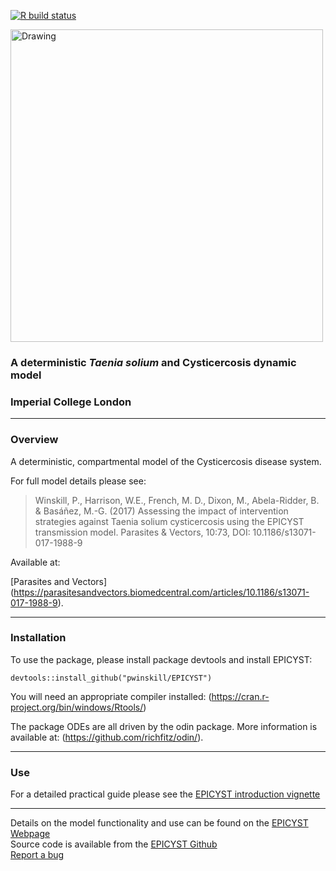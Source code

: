 
<!-- badges: start -->
[![R build status](https://github.com/pwinskill/EPICYST/workflows/R-CMD-check/badge.svg)](https://github.com/pwinskill/EPICYST/actions)
<!-- badges: end -->

<img src="https://github.com/pwinskill/EPICYST/blob/master/EPICYST_logo.png?raw=true" alt="Drawing" style="width: 500px;"/>

### A deterministic *Taenia solium* and Cysticercosis dynamic model
### Imperial College London
  
-----
  
### Overview
A deterministic, compartmental model of the Cysticercosis disease system.

For full model details please see:

> Winskill, P., Harrison, W.E., French, M. D., Dixon, M., Abela-Ridder, B. & Basáñez, M.-G. (2017) Assessing the impact of intervention strategies against Taenia solium cysticercosis using the EPICYST transmission model. Parasites & Vectors, 10:73, DOI: 10.1186/s13071-017-1988-9

Available at:

[Parasites and Vectors] (https://parasitesandvectors.biomedcentral.com/articles/10.1186/s13071-017-1988-9).
    
-----
  
### Installation
To use the package, please install package devtools and install EPICYST:

`devtools::install_github("pwinskill/EPICYST")`

You will need an appropriate compiler installed:
(https://cran.r-project.org/bin/windows/Rtools/)

The package ODEs are all driven by the odin package. More information is available at:
(https://github.com/richfitz/odin/).
    
-----

### Use

For a detailed practical guide please see the [EPICYST introduction vignette](https://pwinskill.github.io/EPICYST/articles)
  
----
  
Details on the model functionality and use can be found on the [EPICYST Webpage](https://pwinskill.github.io/EPICYST/)  
Source code is available from the [EPICYST Github](https://github.com/pwinskill/EPICYST/)  
[Report a bug](https://github.com/pwinskill/EPICYST/issues)

